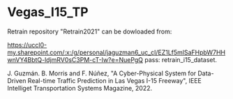 # Vegas_I15_TP
Retrain repository "Retrain2021" can be dowloaded from:

https://uccl0-my.sharepoint.com/:x:/g/personal/jaguzman6_uc_cl/EZ1Lf5mlSaFHpbW7HHwnVY4BbtQ-ldjmRV0sC3PM-cT-Iw?e=NuePgQ
pass: retrain_i15_dataset.


J. Guzmán. B. Morris and F. Núñez, "A Cyber-Physical System for Data-Driven Real-time Traffic Prediction in Las Vegas I-15 Freeway", IEEE Intelliget Transportation Systems Magazine, 2022.
